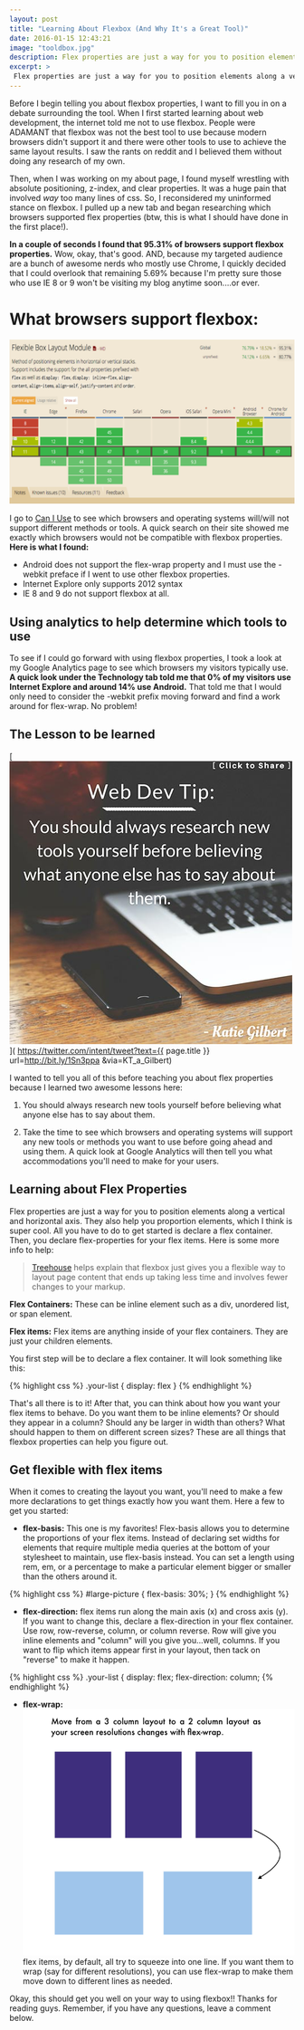 ```yaml
---
layout: post
title: "Learning About Flexbox (And Why It's a Great Tool)"
date: 2016-01-15 12:43:21
image: "tooldbox.jpg"
description: Flex properties are just a way for you to position elements along a vertical and horizontal axis. They also help you proportion elements. Read more to get started with flex properties today.
excerpt: >
 Flex properties are just a way for you to position elements along a vertical and horizontal axis. They also help you proportion elements, which I think is super cool. All you have to do to get started is declare a flex container.
---
```


Before I begin telling you about flexbox properties, I want to fill you in on a debate surrounding the tool. When I first started learning about web development, the internet told me not to use flexbox. People were ADAMANT that flexbox was not the best tool to use because modern browsers didn't support it and there were other tools to use to achieve the same layout results. I saw the rants on reddit and I believed them without doing any research of my own.

Then, when I was working on my about page, I found myself wrestling with absolute positioning, z-index, and clear properties. It was a huge pain that involved *way* too many lines of css. So, I reconsidered my uninformed stance on flexbox. I pulled up a new tab and began researching which browsers supported flex properties (btw, this is what I should have done in the first place!).

**In a couple of seconds I found that 95.31% of browsers support flexbox properties.** Wow, okay, that's good. AND, because my targeted audience are a bunch of awesome nerds who mostly use Chrome, I quickly decided that I could overlook that remaining 5.69% because I'm pretty sure those who use IE 8 or 9 won't be visiting my blog anytime soon....or ever.

# What browsers support flexbox:

![What Browsers Support FlexBox?](/assets/canIUseFlexbox.png)


I go to [Can I Use](http://caniuse.com/) to see which browsers and operating systems will/will not support different methods or tools. A quick search on their site showed me exactly which browsers would not be compatible with flexbox properties. **Here is what I found:**

- Android does not support the flex-wrap property and I must use the -webkit preface if I went to use other flexbox properties.
- Internet Explore only supports 2012 syntax
- IE 8 and 9 do not support flexbox at all.

## Using analytics to help determine which tools to use

To see if I could go forward with using flexbox properties, I took a look at my Google Analytics page to see which browsers my visitors typically use. **A quick look under the Technology tab told me that 0% of my visitors use Internet Explore and around 14% use Android.** That told me that I would only need to consider the -webkit prefix moving forward and find a work around for flex-wrap. No problem!

## The Lesson to be learned

[![Learning About New Web Development Tools](/assets/webDevTip1.jpg)](
https://twitter.com/intent/tweet?text={{ page.title }} url=http://bit.ly/1Sn3ppa &via=KT_a_Gilbert)

I wanted to tell you all of this before teaching you about flex properties because I learned two awesome lessons here:

1) You should always research new tools yourself before believing what anyone else has to say about them.

2) Take the time to see which browsers and operating systems will support any new tools or methods you want to use before going ahead and using them. A quick look at Google Analytics will then tell you what accommodations you'll need to make for your users.

## Learning about Flex Properties

Flex properties are just a way for you to position elements along a vertical and horizontal axis. They also help you proportion elements, which I think is super cool. All you have to do to get started is declare a flex container. Then, you declare flex-properties for your flex items. Here is some more info to help:

> [Treehouse]() helps explain that flexbox just gives you a flexible way to layout page content that ends up taking less time and involves fewer changes to your markup.

**Flex Containers:** These can be inline element such as a div, unordered list, or span element.

**Flex items:** Flex items are anything inside of your flex containers. They are just your children elements.

You first step will be to declare a flex container. It will look something like this:

{% highlight css %}
.your-list {
  display: flex
}
{% endhighlight %}

That's all there is to it! After that, you can think about how you want your flex items to behave. Do you want them to be inline elements? Or should they appear in a column? Should any be larger in width than others? What should happen to them on different screen sizes? These are all things that flexbox properties can help you figure out.

## Get flexible with flex items
When it comes to creating the layout you want, you'll need to make a few more declarations to get things exactly how you want them. Here a few to get you started:

- **flex-basis:** This one is my favorites! Flex-basis allows you to determine the proportions of your flex items. Instead of declaring set widths for elements that require multiple media queries at the bottom of your stylesheet to maintain, use flex-basis instead. You can set a length using rem, em, or a percentage to make a particular element bigger or smaller than the others around it.

{% highlight css %}
#large-picture {
  flex-basis: 30%;
}
{% endhighlight %}

- **flex-direction:** flex items run along the main axis (x) and cross axis (y). If you want to change this, declare a flex-direction in your flex container. Use row, row-reverse, column, or column reverse. Row will give you inline elements and "column" will you give you...well, columns. If you want to flip which items appear first in your layout, then tack on "reverse" to make it happen.

{% highlight css %}
.your-list {
  display: flex;
  flex-direction: column;
{% endhighlight %}

- **flex-wrap:**
![example of flex-wrap](/assets/flexWrap.png)
 flex items, by default, all try to squeeze into one line. If you want them to wrap (say for different resolutions), you can use flex-wrap to make them move down to different lines as needed.

 Okay, this should get you well on your way to using flexbox!! Thanks for reading guys. Remember, if you have any questions, leave a comment below.
